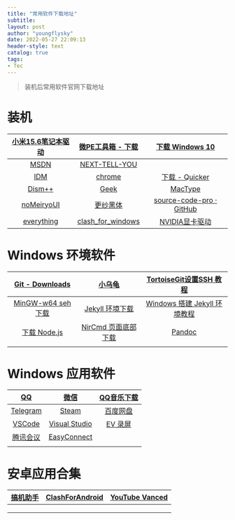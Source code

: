 ```yaml
---
title: "常用软件下载地址"
subtitle:
layout: post
author: "youngflysky"
date: 2022-05-27 22:09:13
header-style: text
catalog: true
tags:
- Tec
---
```


>装机后常用软件官网下载地址

# 装机

| [小米15.6笔记本驱动](https://www.mi.com/service/bijiben/drivers/15) |  [微PE工具箱 - 下载](https://www.wepe.com.cn/download.html)  | [下载 Windows 10](https://www.microsoft.com/zh-cn/software-download/windows10%20) |
| :----------------------------------------------------------: | :----------------------------------------------------------: | :----------------------------------------------------------: |
|              [MSDN](https://msdn.itellyou.cn/)               |     [NEXT-TELL-YOU](https://next.itellyou.cn/Original/#)     |                                                              |
|    [IDM](https://www.internetdownloadmanager.cn/download)    |     [chrome](https://www.google.com/intl/zh-CN/chrome/)      |      [下载 - Quicker](https://getquicker.net/Download)       |
| [Dism++](https://github.com/Chuyu-Team/Dism-Multi-language/releases/tag/v10.1.1002.1) |        [Geek](https://geekuninstaller.pro/download/)         |             [MacType](https://www.mactype.net/)              |
| [noMeiryoUI ](https://github.com/Tatsu-syo/noMeiryoUI/releases) | [更纱黑体](https://github.com/be5invis/Sarasa-Gothic/releases) | [source-code-pro · GitHub](https://github.com/adobe-fonts/source-code-pro/releases) |
|        [everything](https://www.voidtools.com/zh-cn/)        | [clash_for_windows](https://github.com/Fndroid/clash_for_windows_pkg/releases) | [NVIDIA显卡驱动](https://www.nvidia.cn/Download/index.aspx?lang=cn) |

# Windows 环境软件

|       [Git - Downloads](https://git-scm.com/downloads)       |         [小乌龟](https://tortoisegit.org/download/)          | [TortoiseGit设置SSH 教程](https://www.helloworld.net/p/3473596944) |
| :----------------------------------------------------------: | :----------------------------------------------------------: | :----------------------------------------------------------: |
| [MinGW-w64 seh 下载](https://sourceforge.net/projects/mingw-w64/files/mingw-w64/mingw-w64-release/) |   [Jekyll 环境下载](https://rubyinstaller.org/downloads/)    | [Windows 搭建 Jekyll 环境教程 ](https://cloud.tencent.com/developer/article/1341169) |
|     [下载  Node.js](https://nodejs.org/zh-cn/download/)      | [NirCmd 页面底部下载](http://www.nirsoft.net/utils/nircmd.html) |         [Pandoc](https://pandoc.org/installing.html)         |
|                                                              |                                                              |                                                              |

# Windows 应用软件

|          [QQ](https://im.qq.com/download)           |                [微信](https://weixin.qq.com/)                | [QQ音乐下载](https://y.qq.com/download/welcome_pc_v15/index.html?ADTAG=YQQ) |
| :-------------------------------------------------: | :----------------------------------------------------------: | :----------------------------------------------------------: |
|      [Telegram](https://desktop.telegram.org/)      | [Steam ](https://store.steampowered.com/about/Steam?l=schinese) |          [百度网盘](https://pan.baidu.com/download)          |
|  [VSCode](https://code.visualstudio.com/download)   | [Visual Studio](https://visualstudio.microsoft.com/zh-hans/vs/older-downloads/) |               [EV 录屏](https://www.ieway.cn/)               |
| [腾讯会议](https://source.meeting.qq.com/download/) |   [EasyConnect](https://mirrors.sdwu.edu.cn/easyconnect/)    |                                                              |
|                                                     |                                                              |                                                              |

# 安卓应用合集

| [搞机助手](https://lsdy.top/gjzs) | [ClashForAndroid](https://github.com/Kr328/ClashForAndroid/releases) | [YouTube Vanced](https://youtubevanced.com/) |
| :-------------------------------: | :----------------------------------------------------------: | :------------------------------------------: |
|                                   |                                                              |                                              |
|                                   |                                                              |                                              |
|                                   |                                                              |                                              |

